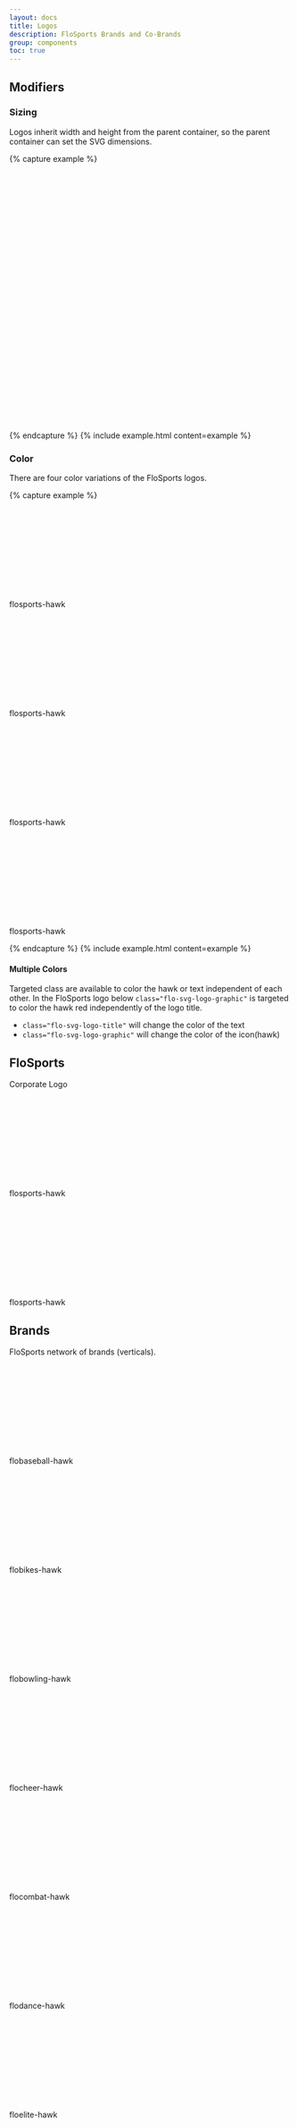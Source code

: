 ```yaml
---
layout: docs
title: Logos
description: FloSports Brands and Co-Brands
group: components
toc: true
---
```


## Modifiers
### Sizing
Logos inherit width and height from the parent container, so the parent container can set the SVG dimensions.

{% capture example %}
<div class="row row-cols-6 align-items-center">  <!-- reference size in parent -->
  <svg>
    <use xlink:href="#flofc-hawk" />
  </svg>
</div>

<div class="row row-cols-12 align-items-center"> 
  <svg class="h-50">  <!-- reference size in parent -->
    <use xlink:href="#flofc-hawk" />
  </svg>
</div>

<div class="row row-cols-2 align-items-center text-800"> <!-- reference size in parent -->
  <svg>
    <use xlink:href="#flofc-hawk" />
  </svg>
</div> 


{% endcapture %}
{% include example.html content=example %}


### Color
There are four color variations of the FloSports logos.

{% capture example %}
<div class="row align-items-center">
  <svg class="text-900 col-4"> <!-- colors svg -->
    <use xlink:href="#flofc-hawk" />
  </svg>
  <p class="caption mt-1">flosports-hawk</p>
  <svg class="text-900 col-4"> <!-- colors svg -->
    <use xlink:href="#flofc-hawk" />
  </svg>
  <p class="caption mt-1">flosports-hawk</p>
</div>
<div class="row align-items-center bg-black">
  <svg class="text-100 col-4"> <!-- colors svg -->
    <use xlink:href="#flofc-hawk" />
  </svg>
  <p class="caption mt-1">flosports-hawk</p>
  <svg class="text-100 col-4"> <!-- colors svg -->
    <use xlink:href="#flofc-hawk" />
  </svg>
  <p class="caption mt-1">flosports-hawk</p>
</div>
{% endcapture %}
{% include example.html content=example %}


#### Multiple Colors
Targeted class are available to color the hawk or text independent of each other. In the FloSports logo below `class="flo-svg-logo-graphic"` is targeted to color the hawk red independently of the logo title.

- `class="flo-svg-logo-title"` will change the color of the text
- `class="flo-svg-logo-graphic"` will change the color of the icon(hawk)

## FloSports 
Corporate Logo

<div class="row mb-3">  
  <div class="col-md-6 d-flex flex-column bg-black text-100 align-items-center justify-content-center pt-3 mb-3">
    <svg>
      <use xlink:href="#flosports-hawk" />
    </svg>
    <p class="caption mt-1">flosports-hawk</p>
  </div>
  <div class="col-md-6 d-flex flex-column align-items-center justify-content-center">
    <svg class="icon text-900">
      <use xlink:href="#flosports-hawk" />
    </svg>
    <p class="caption mt-1">flosports-hawk</p>
  </div>
</div>

## Brands
FloSports network of brands (verticals).

<div class="row mb-3 text-500">
<!-- baseball bj -->
  <div class="col-md-6  d-flex flex-column align-items-center justify-content-center">
    <svg class="icon-sm">
      <use xlink:href="#flobaseball-hawk" />
    </svg>
    <p class="caption mt-1">flobaseball-hawk</p>
  </div>
<!-- bikes bk-->
  <div class="col-md-6 d-flex flex-column align-items-center justify-content-center">
    <svg class="icon-sm">
      <use xlink:href="#flobikes-hawk" />
    </svg>
    <p class="caption mt-1">flobikes-hawk</p>
  </div>
<!--bowling bl-->
  <div class="col-md-6 d-flex flex-column align-items-center justify-content-center">
    <svg class="icon-sm">
      <use xlink:href="#flobowling-hawk" />
    </svg>
    <p class="caption mt-1">flobowling-hawk</p>
  </div>
<!-- cheer bm -->
  <div class="col-md-6 d-flex flex-column align-items-center justify-content-center">
    <svg class="icon-sm">
      <use xlink:href="#flocheer-hawk" />
    </svg>
    <p class="caption mt-1">flocheer-hawk</p>
  </div>
<!-- combat bn -->
  <div class="col-md-6 d-flex flex-column align-items-center justify-content-center">
    <svg class="icon-sm">
      <use xlink:href="#flocombat-hawk" />
    </svg>
    <p class="caption mt-1">flocombat-hawk</p>
  </div>
  <!-- dance bo -->
  <div class="col-md-6 d-flex flex-column align-items-center justify-content-center">
    <svg class="icon-sm">
      <use xlink:href="#flodance-hawk" />
    </svg>
    <p class="caption mt-1">flodance-hawk</p>
  </div>
<!-- elite bp-->
  <div class="col-md-6 d-flex flex-column align-items-center justify-content-center">
    <svg class="icon-sm">
      <use xlink:href="#floelite-hawk" />
    </svg>
    <p class="caption mt-1">floelite-hawk</p>
  </div>
<!-- b bq -->
  <div class="col-md-6 d-flex flex-column align-items-center justify-content-center">
    <svg class="icon-sm">
      <use xlink:href="#flofc-hawk" />
    </svg>
    <p class="caption mt-1">flofc-hawk</p>
  </div>
<!-- football br-->
  <div class="col-md-6 d-flex flex-column align-items-center justify-content-center">
    <svg class="icon-sm">
      <use xlink:href="#flofootball-hawk" />
    </svg>
    <p class="caption mt-1">flofootball-hawk</p>
  </div>
  <!-- grappling bs-->
  <div class="col-md-6 d-flex flex-column align-items-center justify-content-center">
    <svg class="icon-sm">
      <use xlink:href="#flograppling-hawk" />
    </svg>
    <p class="caption mt-1">flograppling-hawk</p>
  </div>
<!-- gymnastics bt-->
  <div class="col-md-6 d-flex flex-column align-items-center justify-content-center">
    <svg class="icon-sm">
      <use xlink:href="#flogymnastics-hawk" />
    </svg>
    <p class="caption mt-1">flogymnastics-hawk</p>
  </div>
<!-- hockey bu -->
  <div class="col-md-6 d-flex flex-column align-items-center justify-content-center">
    <svg class="icon-sm">
      <use xlink:href="#flohockey-hawk" />
    </svg>
    <p class="caption mt-1">flohockey-hawk</p>
  </div>
<!-- hoops bv -->
  <div class="col-md-6 d-flex flex-column align-items-center justify-content-center">
    <svg class="icon-sm">
      <use xlink:href="#flohoops-hawk" />
    </svg>
    <p class="caption mt-1">flohoops-hawk</p>
  </div>
<!-- live bw -->
  <div class="col-md-6 d-flex flex-column align-items-center justify-content-center">
    <svg class="icon-sm">
      <use xlink:href="#flolive-hawk" />
    </svg>
    <p class="caption mt-1">flolive-hawk</p>
  </div>
<!-- marching bx -->
  <div class="col-md-6 d-flex flex-column align-items-center justify-content-center">
    <svg class="icon-sm">
      <use xlink:href="#flomarching-hawk" />
    </svg>
    <p class="caption mt-1">flomarching-hawk</p>
  </div>
<!-- racing by -->
  <div class="col-md-6 d-flex flex-column align-items-center justify-content-center">
    <svg class="icon-sm">
      <use xlink:href="#floracing-hawk" />
    </svg>
    <p class="caption mt-1">floracing-hawk</p>
  </div>
  <!-- rodeo bz -->
  <div class="col-md-6 d-flex flex-column align-items-center justify-content-center">
    <svg class="icon-sm">
      <use xlink:href="#florodeo-hawk" />
    </svg>
    <p class="caption mt-1">florodeo-hawk</p>
  </div>
  <!-- softball ca -->
  <div class="col-md-6 d-flex flex-column align-items-center justify-content-center">
    <svg class="icon-sm">
      <use xlink:href="#flosoftball-hawk" />
    </svg>
    <p class="caption mt-1">flosoftball-hawk</p>
  </div>
<!-- swimming cb-->
  <div class="col-md-6 d-flex flex-column align-items-center justify-content-center">
    <svg class="icon-sm">
      <use xlink:href="#floswimming-hawk" />
    </svg>
    <p class="caption mt-1">floswimming-hawk</p>
  </div>
  <!--track cc  -->
  <div class="col-md-6 d-flex flex-column align-items-center justify-content-center">
    <svg class="icon-sm">
      <use xlink:href="#flotrack-hawk" />
    </svg>
    <p class="caption mt-1">flotrack-hawk</p>
  </div>
<!-- voice cb -->
  <div class="col-md-6 d-flex flex-column align-items-center justify-content-center">
    <svg class="icon-sm">
      <use xlink:href="#flovoice-hawk" />
    </svg>
    <p class="caption mt-1">flovoice-hawk</p>
  </div>
<!-- volleyball ce -->
  <div class="col-md-6 d-flex flex-column align-items-center justify-content-center">
    <svg class="icon-sm">
      <use xlink:href="#flovolleyball-hawk" />
    </svg>
    <p class="caption mt-1">flovolleyball-hawk</p>
  </div>
<!-- wrestling cf -->
  <div class="col-md-6 d-flex flex-column align-items-center justify-content-center">
    <svg class="icon-sm">
      <use xlink:href="#flowrestling-hawk" />
    </svg>
    <p class="caption mt-1">flowrestling-hawk</p>
  </div>
 </div> <!-- end row -->


#### Live player
A one color white logo is used on the Live player.

<div class="row text-100">
   <div class="col-md-6 d-flex flex-column align-items-center justify-content-center bg-black px-5">
    <svg>
      <use xlink:href="#flo_hawk" />
    </svg>
    <p class="caption mt-1">flo_hawk</p>
  </div>
 </div>


## Co-brands
Other brands part of FloSports network


### Varsity
Varsity has one color and multiple color SVG options. 

**One color SVG**
* `varsity_stacked.svg`
* `varsity_white_logo.svg`

**Multiple Color SVG**
These have additional class to control color independently.
- `varsity_stacked_color.svg`
   - change the V color with `class="varsity_stacked_v"`
   - change teh pill color with `class="varsity_stacked_pill"`
   - change the text color with `class="varsity_stacked_pill_text"`
- `varsity_logo`
   - change the V color with `class="varsity_logo_v"`
   - change the text color with `class="varsity_logo_text"`
- `varsity_logo_pill`
   - change the V color with `class="varsity_logo_pill_v`
   - change the text with `class="varsity_logo_pill_text"`
   - change the pill with `class="varsity_logo_pill"`


<div class="row bg-black text-100 mb-3">
  <div class="col-md-6 col-lg-3 d-flex flex-column align-items-center justify-content-center">
    <svg>
      <use xlink:href="#varsity_stacked" />
    </svg>
    <p class="caption mt-1">varsity_stacked</p>
  </div>
   <div class="col-md-6 col-lg-4 d-flex flex-column align-items-center justify-content-center">
    <svg>
      <use xlink:href="#varsity_white_logo" />
    </svg>
    <p class="caption mt-1">varsity_white_logo</p>
  </div>
   <div class="col-md-6 col-lg-3 d-flex flex-column align-items-center justify-content-center">
    <svg>
      <use xlink:href="#varsity_stacked_color" />
    </svg>
    <p class="caption mt-1">varsity_stacked_color</p>
  </div>
    <div class="col-md-6 col-lg-3 d-flex flex-column align-items-center justify-content-center">
    <svg>
      <use xlink:href="#varsity_logo" />
    </svg>
    <p class="caption mt-1">varsity_logo</p>
  </div>
  <div class="col-md-6 col-lg-3 d-flex flex-column align-items-center justify-content-center">
    <svg>
      <use xlink:href="#varsity_logo_pill" />
    </svg>
    <p class="caption mt-1">varsity_logo_pill</p>
  </div>
</div>

#### Live player
A one color white logo is used on the Live player.

<div class="row text-100">
   <div class="col-md-6 col-lg-4 d-flex flex-column align-items-center justify-content-center bg-black px-5">
    <svg>
      <use xlink:href="#varsity_white_logo" />
    </svg>
    <p class="caption mt-1">varsity_white_logo</p>
  </div>
</div>


### MileSplit
<div class="row">
   <div class="col-md-6 col-lg-4 d-flex flex-column align-items-center justify-content-center">
    <svg>
      <use xlink:href="#milesplit" />
    </svg>
    <p class="caption mt-1">milesplit</p>
  </div>
 </div>

### Dirt on Dirt

Co-brand not part of design system. [DirtOnDirt.com](https://www.dirtondirt.com/ "Dirt on Dirt")
